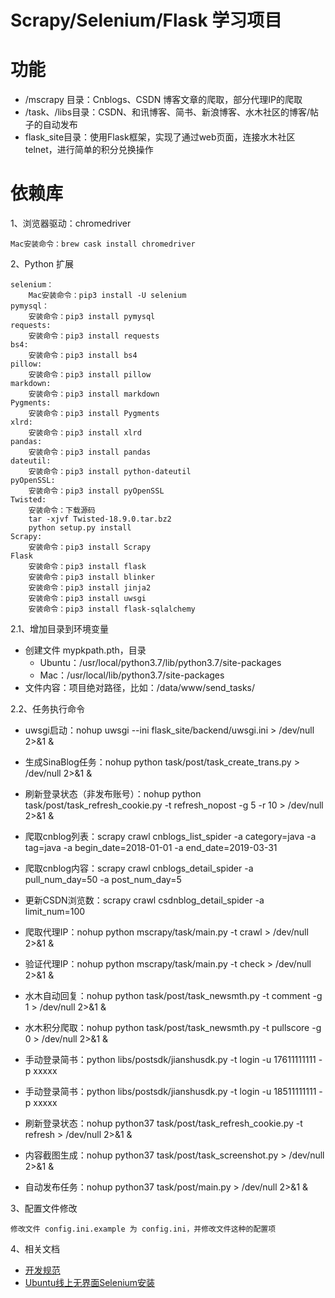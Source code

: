 Scrapy/Selenium/Flask 学习项目
=========================

功能
====
- /mscrapy 目录：Cnblogs、CSDN 博客文章的爬取，部分代理IP的爬取
- /task、/libs目录：CSDN、和讯博客、简书、新浪博客、水木社区的博客/帖子的自动发布
- flask_site目录：使用Flask框架，实现了通过web页面，连接水木社区 telnet，进行简单的积分兑换操作

# 依赖库

1、浏览器驱动：chromedriver

    Mac安装命令：brew cask install chromedriver

2、Python 扩展

    selenium：
        Mac安装命令：pip3 install -U selenium
    pymysql：
        安装命令：pip3 install pymysql
    requests:
        安装命令：pip3 install requests
    bs4:
        安装命令：pip3 install bs4
    pillow:
        安装命令：pip3 install pillow
    markdown:
        安装命令：pip3 install markdown
    Pygments:
        安装命令：pip3 install Pygments
    xlrd:
        安装命令：pip3 install xlrd
    pandas:
        安装命令：pip3 install pandas
    dateutil:
        安装命令：pip3 install python-dateutil
    pyOpenSSL:
        安装命令：pip3 install pyOpenSSL
    Twisted:
        安装命令：下载源码
        tar -xjvf Twisted-18.9.0.tar.bz2
        python setup.py install
    Scrapy:
        安装命令：pip3 install Scrapy  
    Flask 
        安装命令：pip3 install flask
        安装命令：pip3 install blinker
        安装命令：pip3 install jinja2
        安装命令：pip3 install uwsgi
        安装命令：pip3 install flask-sqlalchemy
        
2.1、增加目录到环境变量
- 创建文件 mypkpath.pth，目录
  - Ubuntu：/usr/local/python3.7/lib/python3.7/site-packages
  - Mac：/usr/local/lib/python3.7/site-packages
- 文件内容：项目绝对路径，比如：/data/www/send_tasks/
   
2.2、任务执行命令
- uwsgi启动：nohup uwsgi --ini flask_site/backend/uwsgi.ini > /dev/null 2>&1 &
- 生成SinaBlog任务：nohup python task/post/task_create_trans.py > /dev/null 2>&1 &
- 刷新登录状态（非发布账号）：nohup python task/post/task_refresh_cookie.py -t refresh_nopost -g 5 -r 10 > /dev/null 2>&1 &
- 爬取cnblog列表：scrapy crawl cnblogs_list_spider -a category=java -a tag=java -a begin_date=2018-01-01 -a end_date=2019-03-31
- 爬取cnblog内容：scrapy crawl cnblogs_detail_spider -a pull_num_day=50 -a post_num_day=5
- 更新CSDN浏览数：scrapy crawl csdnblog_detail_spider -a limit_num=100
- 爬取代理IP：nohup python mscrapy/task/main.py -t crawl > /dev/null 2>&1 &
- 验证代理IP：nohup python mscrapy/task/main.py -t check > /dev/null 2>&1 &
- 水木自动回复：nohup python task/post/task_newsmth.py -t comment -g 1 > /dev/null 2>&1 &
- 水木积分爬取：nohup python task/post/task_newsmth.py -t pullscore -g 0 > /dev/null 2>&1 &

- 手动登录简书：python libs/postsdk/jianshusdk.py -t login -u 17611111111 -p xxxxx
- 手动登录简书：python libs/postsdk/jianshusdk.py -t login -u 18511111111 -p xxxxx
- 刷新登录状态：nohup python37 task/post/task_refresh_cookie.py -t refresh > /dev/null 2>&1 &

- 内容截图生成：nohup python37 task/post/task_screenshot.py > /dev/null 2>&1 &
- 自动发布任务：nohup python37 task/post/main.py > /dev/null 2>&1 &


3、配置文件修改

    修改文件 config.ini.example 为 config.ini，并修改文件这种的配置项

4、相关文档
- [开发规范](开发规范.md)
- [Ubuntu线上无界面Selenium安装](Ubuntu线上无界面服务器使用selenium+chrome+headless.md)
